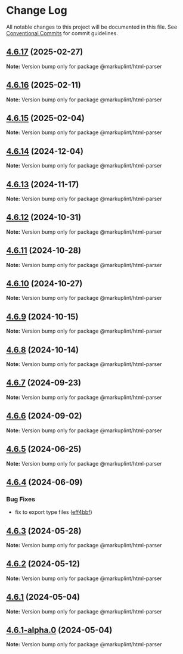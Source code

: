 # Change Log

All notable changes to this project will be documented in this file.
See [Conventional Commits](https://conventionalcommits.org) for commit guidelines.

## [4.6.17](https://github.com/markuplint/markuplint/compare/@markuplint/html-parser@4.6.16...@markuplint/html-parser@4.6.17) (2025-02-27)

**Note:** Version bump only for package @markuplint/html-parser

## [4.6.16](https://github.com/markuplint/markuplint/compare/@markuplint/html-parser@4.6.15...@markuplint/html-parser@4.6.16) (2025-02-11)

**Note:** Version bump only for package @markuplint/html-parser

## [4.6.15](https://github.com/markuplint/markuplint/compare/@markuplint/html-parser@4.6.14...@markuplint/html-parser@4.6.15) (2025-02-04)

**Note:** Version bump only for package @markuplint/html-parser

## [4.6.14](https://github.com/markuplint/markuplint/compare/@markuplint/html-parser@4.6.13...@markuplint/html-parser@4.6.14) (2024-12-04)

**Note:** Version bump only for package @markuplint/html-parser

## [4.6.13](https://github.com/markuplint/markuplint/compare/@markuplint/html-parser@4.6.12...@markuplint/html-parser@4.6.13) (2024-11-17)

**Note:** Version bump only for package @markuplint/html-parser

## [4.6.12](https://github.com/markuplint/markuplint/compare/@markuplint/html-parser@4.6.11...@markuplint/html-parser@4.6.12) (2024-10-31)

**Note:** Version bump only for package @markuplint/html-parser

## [4.6.11](https://github.com/markuplint/markuplint/compare/@markuplint/html-parser@4.6.10...@markuplint/html-parser@4.6.11) (2024-10-28)

**Note:** Version bump only for package @markuplint/html-parser

## [4.6.10](https://github.com/markuplint/markuplint/compare/@markuplint/html-parser@4.6.9...@markuplint/html-parser@4.6.10) (2024-10-27)

**Note:** Version bump only for package @markuplint/html-parser

## [4.6.9](https://github.com/markuplint/markuplint/compare/@markuplint/html-parser@4.6.8...@markuplint/html-parser@4.6.9) (2024-10-15)

**Note:** Version bump only for package @markuplint/html-parser

## [4.6.8](https://github.com/markuplint/markuplint/compare/@markuplint/html-parser@4.6.7...@markuplint/html-parser@4.6.8) (2024-10-14)

**Note:** Version bump only for package @markuplint/html-parser

## [4.6.7](https://github.com/markuplint/markuplint/compare/@markuplint/html-parser@4.6.6...@markuplint/html-parser@4.6.7) (2024-09-23)

**Note:** Version bump only for package @markuplint/html-parser

## [4.6.6](https://github.com/markuplint/markuplint/compare/@markuplint/html-parser@4.6.5...@markuplint/html-parser@4.6.6) (2024-09-02)

**Note:** Version bump only for package @markuplint/html-parser

## [4.6.5](https://github.com/markuplint/markuplint/compare/@markuplint/html-parser@4.6.4...@markuplint/html-parser@4.6.5) (2024-06-25)

**Note:** Version bump only for package @markuplint/html-parser

## [4.6.4](https://github.com/markuplint/markuplint/compare/@markuplint/html-parser@4.6.3...@markuplint/html-parser@4.6.4) (2024-06-09)

### Bug Fixes

- fix to export type files ([eff4bbf](https://github.com/markuplint/markuplint/commit/eff4bbfd127574809dc5e15d7cafe87699758ee0))

## [4.6.3](https://github.com/markuplint/markuplint/compare/@markuplint/html-parser@4.6.2...@markuplint/html-parser@4.6.3) (2024-05-28)

**Note:** Version bump only for package @markuplint/html-parser

## [4.6.2](https://github.com/markuplint/markuplint/compare/@markuplint/html-parser@4.6.1...@markuplint/html-parser@4.6.2) (2024-05-12)

**Note:** Version bump only for package @markuplint/html-parser

## [4.6.1](https://github.com/markuplint/markuplint/compare/@markuplint/html-parser@4.6.1-alpha.0...@markuplint/html-parser@4.6.1) (2024-05-04)

**Note:** Version bump only for package @markuplint/html-parser

## [4.6.1-alpha.0](https://github.com/markuplint/markuplint/compare/@markuplint/html-parser@4.6.0...@markuplint/html-parser@4.6.1-alpha.0) (2024-05-04)

**Note:** Version bump only for package @markuplint/html-parser

